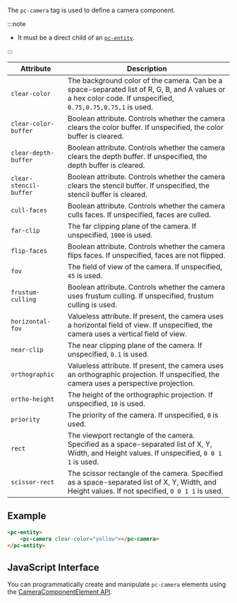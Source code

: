 The `pc-camera` tag is used to define a camera component.

:::note

* It must be a direct child of an [`pc-entity`](pc-entity.md).

:::

| Attribute | Description |
| --- | --- |
| `clear-color` | The background color of the camera. Can be a space-separated list of R, G, B, and A values or a hex color code. If unspecified, `0.75,0.75,0.75,1` is used. |
| `clear-color-buffer` | Boolean attribute. Controls whether the camera clears the color buffer. If unspecified, the color buffer is cleared. |
| `clear-depth-buffer` | Boolean attribute. Controls whether the camera clears the depth buffer. If unspecified, the depth buffer is cleared. |
| `clear-stencil-buffer` | Boolean attribute. Controls whether the camera clears the stencil buffer. If unspecified, the stencil buffer is cleared. |
| `cull-faces` | Boolean attribute. Controls whether the camera culls faces. If unspecified, faces are culled. |
| `far-clip` | The far clipping plane of the camera. If unspecified, `1000` is used. |
| `flip-faces` | Boolean attribute. Controls whether the camera flips faces. If unspecified, faces are not flipped. |
| `fov` | The field of view of the camera. If unspecified, `45` is used. |
| `frustum-culling` | Boolean attribute. Controls whether the camera uses frustum culling. If unspecified, frustum culling is used. |
| `horizontal-fov` | Valueless attribute. If present, the camera uses a horizontal field of view. If unspecified, the camera uses a vertical field of view. |
| `near-clip` | The near clipping plane of the camera. If unspecified, `0.1` is used. |
| `orthographic` | Valueless attribute. If present, the camera uses an orthographic projection. If unspecified, the camera uses a perspective projection. |
| `ortho-height` | The height of the orthographic projection. If unspecified, `10` is used. |
| `priority` | The priority of the camera. If unspecified, `0` is used. |
| `rect` | The viewport rectangle of the camera. Specified as a space-separated list of X, Y, Width, and Height values. If unspecified, `0 0 1 1` is used. |
| `scissor-rect` | The scissor rectangle of the camera. Specified as a space-separated list of X, Y, Width, and Height values. If not specified, `0 0 1 1` is used. |

## Example

```html
<pc-entity>
    <pc-camera clear-color="yellow"></pc-camera>
</pc-entity>
```

## JavaScript Interface

You can programmatically create and manipulate `pc-camera` elements using the [CameraComponentElement API](https://api.playcanvas.com/classes/EngineWebComponents.CameraComponentElement.html).
